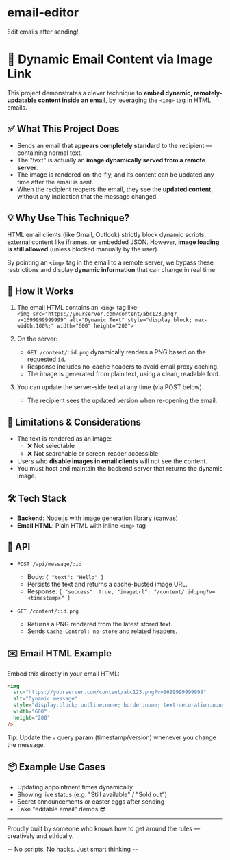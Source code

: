 # email-editor
Edit emails after sending!

# 📩 Dynamic Email Content via Image Link

This project demonstrates a clever technique to **embed dynamic, remotely-updatable content inside an email**, by leveraging the `<img>` tag in HTML emails.

## ✅ What This Project Does

- Sends an email that **appears completely standard** to the recipient — containing normal text.  
- The "text" is actually an **image dynamically served from a remote server**.  
- The image is rendered on-the-fly, and its content can be updated any time after the email is sent.  
- When the recipient reopens the email, they see the **updated content**, without any indication that the message changed.

## 💡 Why Use This Technique?

HTML email clients (like Gmail, Outlook) strictly block dynamic scripts, external content like iframes, or embedded JSON. However, **image loading is still allowed** (unless blocked manually by the user).

By pointing an `<img>` tag in the email to a remote server, we bypass these restrictions and display **dynamic information** that can change in real time.

## 🔧 How It Works

1. The email HTML contains an `<img>` tag like:  
   `<img src="https://yourserver.com/content/abc123.png?v=1699999999999" alt="Dynamic Text" style="display:block; max-width:100%;" width="600" height="200">`

2. On the server:
   - `GET /content/:id.png` dynamically renders a PNG based on the requested `id`.
   - Response includes no-cache headers to avoid email proxy caching.
   - The image is generated from plain text, using a clean, readable font.

3. You can update the server-side text at any time (via POST below).
   - The recipient sees the updated version when re-opening the email.

## 🔐 Limitations & Considerations

- The text is rendered as an image:
  - ❌ Not selectable  
  - ❌ Not searchable or screen-reader accessible  
- Users who **disable images in email clients** will not see the content.  
- You must host and maintain the backend server that returns the dynamic image.

## 🛠 Tech Stack

- **Backend**: Node.js with image generation library (canvas)  
- **Email HTML**: Plain HTML with inline `<img>` tag

## 🔌 API

- `POST /api/message/:id`
  - Body: `{ "text": "Hello" }`
  - Persists the text and returns a cache-busted image URL.
  - Response: `{ "success": true, "imageUrl": "/content/:id.png?v=<timestamp>" }`

- `GET /content/:id.png`
  - Returns a PNG rendered from the latest stored text.
  - Sends `Cache-Control: no-store` and related headers.

## ✉️ Email HTML Example

Embed this directly in your email HTML:

```html
<img
  src="https://yourserver.com/content/abc123.png?v=1699999999999"
  alt="Dynamic message"
  style="display:block; outline:none; border:none; text-decoration:none; -ms-interpolation-mode:bicubic; max-width:100%;"
  width="600"
  height="200"
/>
```

Tip: Update the `v` query param (timestamp/version) whenever you change the message.

## 📦 Example Use Cases

- Updating appointment times dynamically  
- Showing live status (e.g. "Still available" / "Sold out")  
- Secret announcements or easter eggs after sending  
- Fake "editable email" demos 😎

---

Proudly built by someone who knows how to get around the rules — creatively and ethically.

-- No scripts. No hacks. Just smart thinking --

